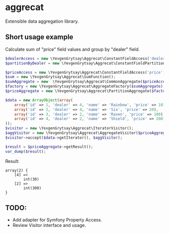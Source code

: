 # aggrecat
Extensible data aggregation library.

## Short usage example
Calculate sum of "price" field values and group by "dealer" field.
```php
$dealerAccess = new \YevgenGrytsay\Aggrecat\ConstantFieldAccess('dealer');
$partitionByDealer = new \YevgenGrytsay\Aggrecat\ConstantFieldPartition($dealerAccess);

$priceAccess = new \YevgenGrytsay\Aggrecat\ConstantFieldAccess('price');
$sum = new \YevgenGrytsay\Aggrecat\SumFunction();
$sumAggregate = new  \YevgenGrytsay\Aggrecat\CommonAggregate($priceAccess, $sum, 0);
$factory = new \YevgenGrytsay\Aggrecat\AggregateFactory($sumAggregate);
$priceAggregate = new \YevgenGrytsay\Aggrecat\PartitionAggregate($factory, $partitionByDealer);

$data = new ArrayObject(array(
    array('id' => 1, 'dealer' => 4, 'name' => 'Rainbow', 'price' => 10),
    array('id' => 2, 'dealer' => 4, 'name' => 'Six', 'price' => 20),
    array('id' => 3, 'dealer' => 2, 'name' => 'Raven', 'price' => 100),
    array('id' => 4, 'dealer' => 2, 'name' => 'Shield', 'price' => 200),
));
$visitor = new \YevgenGrytsay\Aggrecat\IteratorVisitor();
$aggVisitor = new \YevgenGrytsay\Aggrecat\AggregateVisitor($priceAggregate);
$visitor->accept($data->getIterator(), $aggVisitor);

$result = $priceAggregate->getResult();
var_dump($result);
```

Result:
```
array(2) {
    [4] =>
        int(30)
    [2] =>
        int(300)
}
```

## TODO:
* Add adapter for Symfony Property Access.
* Review Visitor interface and usage.
